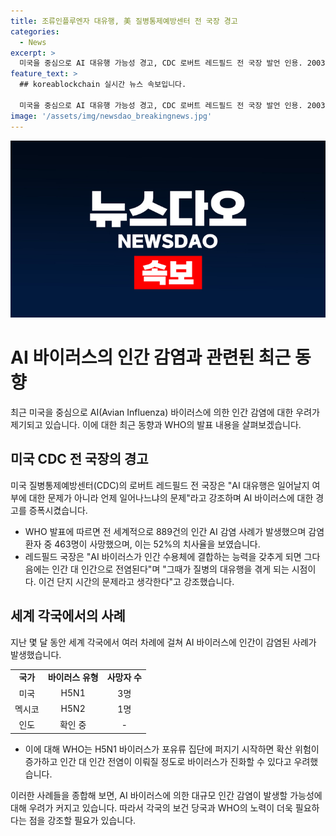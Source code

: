 ```yaml
---
title: 조류인플루엔자 대유행, 美 질병통제예방센터 전 국장 경고
categories:
  - News
excerpt: >
  미국을 중심으로 AI 대유행 가능성 경고, CDC 로버트 레드필드 전 국장 발언 인용. 2003년 이후 23개국 889건의 인간 AI 감염 사례 발생, 52% 치사율. 지난 3~5월 미국 3명, 멕시코 50대 남성 사망. WHO, H5N1 바이러스 확산 우려. AI 대유행 가능성 경고.
feature_text: >
  ## koreablockchain 실시간 뉴스 속보입니다.

  미국을 중심으로 AI 대유행 가능성 경고, CDC 로버트 레드필드 전 국장 발언 인용. 2003년 이후 23개국 889건의 인간 AI 감염 사례 발생, 52% 치사율. 지난 3~5월 미국 3명, 멕시코 50대 남성 사망. WHO, H5N1 바이러스 확산 우려. AI 대유행 가능성 경고.
image: '/assets/img/newsdao_breakingnews.jpg'
---
```


<p><img src="/assets/img/newsdao_breakingnews.jpg" alt="koreablockchain 속보" /></p>

<h1>AI 바이러스의 인간 감염과 관련된 최근 동향</h1>

<p data-ke-size="size16">최근 미국을 중심으로 AI(Avian Influenza) 바이러스에 의한 인간 감염에 대한 우려가 제기되고 있습니다. 이에 대한 최근 동향과 WHO의 발표 내용을 살펴보겠습니다.</p>

<h2>미국 CDC 전 국장의 경고</h2>

<p data-ke-size="size16">미국 질병통제예방센터(CDC)의 로버트 레드필드 전 국장은 "AI 대유행은 일어날지 여부에 대한 문제가 아니라 언제 일어나느냐의 문제"라고 강조하며 AI 바이러스에 대한 경고를 증폭시켰습니다.</p>

<ul>
    <li>WHO 발표에 따르면 전 세계적으로 889건의 인간 AI 감염 사례가 발생했으며 감염 환자 중 463명이 사망했으며, 이는 52%의 치사율을 보였습니다.</li>
    <li>레드필드 국장은 "AI 바이러스가 인간 수용체에 결합하는 능력을 갖추게 되면 그다음에는 인간 대 인간으로 전염된다"며 "그때가 질병의 대유행을 겪게 되는 시점이다. 이건 단지 시간의 문제라고 생각한다"고 강조했습니다.</li>
</ul>

<h2>세계 각국에서의 사례</h2>

<p data-ke-size="size16">지난 몇 달 동안 세계 각국에서 여러 차례에 걸쳐 AI 바이러스에 인간이 감염된 사례가 발생했습니다.</p>

<table>
    <tr>
        <td style="text-align: center; height: 17px;"><b>국가</b></td>
        <td style="text-align: center; height: 17px;"><b>바이러스 유형</b></td>
        <td style="text-align: center; height: 17px;"><b>사망자 수</b></td>
    </tr>
    <tr>
        <td style="text-align: center; height: 17px;">미국</td>
        <td style="text-align: center; height: 17px;">H5N1</td>
        <td style="text-align: center; height: 17px;">3명</td>
    </tr>
    <tr>
        <td style="text-align: center; height: 17px;">멕시코</td>
        <td style="text-align: center; height: 17px;">H5N2</td>
        <td style="text-align: center; height: 17px;">1명</td>
    </tr>
    <tr>
        <td style="text-align: center; height: 17px;">인도</td>
        <td style="text-align: center; height: 17px;">확인 중</td>
        <td style="text-align: center; height: 17px;">-</td>
    </tr>
</table>

<ul>
    <li>이에 대해 WHO는 H5N1 바이러스가 포유류 집단에 퍼지기 시작하면 확산 위험이 증가하고 인간 대 인간 전염이 이뤄질 정도로 바이러스가 진화할 수 있다고 우려했습니다.</li>
</ul>

<p data-ke-size="size16">이러한 사례들을 종합해 보면, AI 바이러스에 의한 대규모 인간 감염이 발생할 가능성에 대해 우려가 커지고 있습니다. 따라서 각국의 보건 당국과 WHO의 노력이 더욱 필요하다는 점을 강조할 필요가 있습니다.</p>

